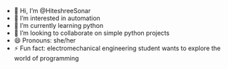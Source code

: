 - 👋 Hi, I’m @HiteshreeSonar
- 👀 I’m interested in automation
- 🌱 I’m currently learning python
- 💞️ I’m looking to collaborate on simple python projects
- 😄 Pronouns: she/her
- ⚡ Fun fact: electromechanical engineering student wants to explore the world of programming 

<!---
HiteshreeSonar/HiteshreeSonar is a ✨ special ✨ repository because its `README.md` (this file) appears on your GitHub profile.
You can click the Preview link to take a look at your changes.
--->
